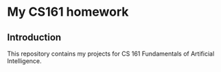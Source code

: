 # My CS161 homework


## Introduction
This repository contains my projects for CS 161 Fundamentals of Artificial Intelligence.
